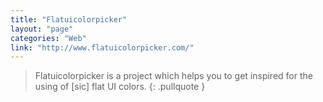 ```yaml
---
title: "Flatuicolorpicker"
layout: "page"
categories: "Web"
link: "http://www.flatuicolorpicker.com/"
---
```


> Flatuicolorpicker is a project which helps you to get inspired for the using of [sic] flat UI colors.
{: .pullquote }
